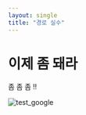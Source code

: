 ```yaml
---
layout: single
title: "경로 실수"
---
```

# 이제 좀 돼라
좀 좀 좀 !!



![test_google](C:\bmnbjo\bmnbjo-github-blog\bmnbjo.github.io\images\2024-07-27-direct\test_google.png)
